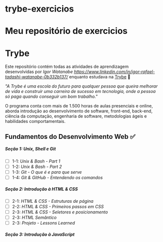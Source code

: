 # trybe-exercicios
# Meu repositório de exercicios

# Trybe

Este repositório contém todas as atividades de aprendizagem desenvolvidas por _Igor Watanabe_ _https://www.linkedin.com/in/igor-rafael-tadashi-watanabe-0b332b137/_ enquanto estudava na [Trybe](https://www.betrybe.com/) :rocket:

_"A Trybe é uma escola do futuro para qualquer pessoa que queira melhorar de vida e construir uma carreira de sucesso em tecnologia, onde a pessoa só paga quando conseguir um bom trabalho."_

O programa conta com mais de 1.500 horas de aulas presenciais e online, aborda introdução ao desenvolvimento de software, front-end, back-end, ciência da computação, engenharia de software, metodologias ágeis e habilidades comportamentais.

## Fundamentos do Desenvolvimento Web :white_check_mark:

##### Seção 1: Unix, Shell e Git

- [ ] 1-1: _Unix & Bash - Part 1_
- [ ] 1-2: _Unix & Bash - Part 2_
- [ ] 1-3: _Git - O que é e para que serve_
- [ ] 1-4: _Git & GitHub - Entendendo os comandos_

##### Seção 2: Introdução à HTML & CSS

- [ ] 2-1: _HTML & CSS - Estruturas de página_
- [ ] 2-2: _HTML & CSS - Primeiros passos em CSS_
- [ ] 2-3: _HTML & CSS - Seletores e posicionamento_
- [ ] 2-3: _HTML Semântico_
- [ ] 2-3: _Projeto - Lessons Learned_

##### Seção 3: Introdução à JavaScript